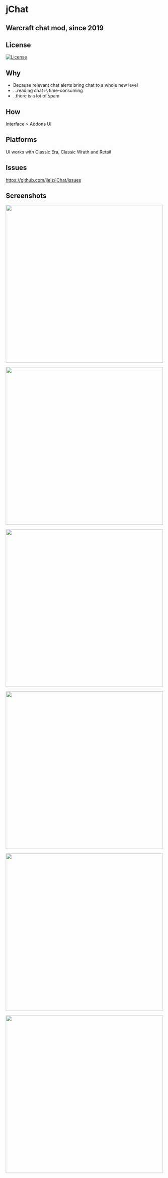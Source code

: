 # jChat
## Warcraft chat mod, since 2019

## License
[![License](https://img.shields.io/badge/license-GPL-blue)](LICENSE)

## Why
- Because relevant chat alerts bring chat to a whole new level 
- ...reading chat is time-consuming
- ..there is a lot of spam

## How
Interface > Addons UI

## Platforms
UI works with Classic Era, Classic Wrath and Retail

## Issues
https://github.com/jlelz/jChat/issues

## Screenshots
<p float="center">
  <img src="https://i.imgur.com/oU0cEgG.png" width="500" />
</p>
<p float="center">
  <img src="https://i.imgur.com/Mw9aL1T.png" width="500" />
</p>
<p float="center">
  <img src="https://i.imgur.com/iqF9gyG.png" width="500" />
</p>
<p float="center">
  <img src="https://i.imgur.com/VDFfqqM.png" width="500" />
</p>
<p float="center">
  <img src="https://i.imgur.com/dcMSOIF.png" width="500" />
</p>
<p float="center">
  <img src="https://i.imgur.com/zGUZ7Gx.png" width="500" />
</p>